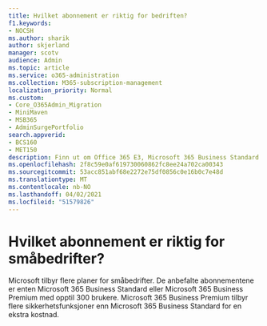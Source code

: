 ```yaml
---
title: Hvilket abonnement er riktig for bedriften?
f1.keywords:
- NOCSH
ms.author: sharik
author: skjerland
manager: scotv
audience: Admin
ms.topic: article
ms.service: o365-administration
ms.collection: M365-subscription-management
localization_priority: Normal
ms.custom:
- Core_O365Admin_Migration
- MiniMaven
- MSB365
- AdminSurgePortfolio
search.appverid:
- BCS160
- MET150
description: Finn ut om Office 365 E3, Microsoft 365 Business Standard eller Microsoft 365 Business Premium er riktig for bedriften.
ms.openlocfilehash: 2f8c59e0af619730060862fc8ee24a702ca00343
ms.sourcegitcommit: 53acc851abf68e2272e75df0856c0e16b0c7e48d
ms.translationtype: MT
ms.contentlocale: nb-NO
ms.lasthandoff: 04/02/2021
ms.locfileid: "51579826"
---
```

# <a name="what-subscription-is-right-for-your-small-business"></a>Hvilket abonnement er riktig for småbedrifter?

Microsoft tilbyr flere planer for småbedrifter. De anbefalte abonnementene er enten Microsoft 365 Business Standard eller Microsoft 365 Business Premium med opptil 300 brukere. Microsoft 365 Business Premium tilbyr flere sikkerhetsfunksjoner enn Microsoft 365 Business Standard for en ekstra kostnad.
